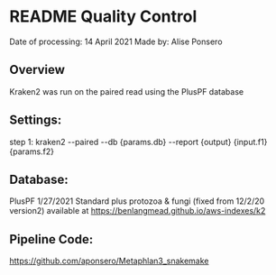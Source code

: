 # README Quality Control

Date of processing: 14 April 2021
Made by: Alise Ponsero

## Overview
Kraken2 was run on the paired read using the PlusPF database

## Settings:
step 1: kraken2 --paired --db {params.db} --report {output} {input.f1} {params.f2} 

## Database:
PlusPF 1/27/2021
Standard plus protozoa & fungi (fixed from 12/2/20 version2)
available at https://benlangmead.github.io/aws-indexes/k2

## Pipeline Code:
https://github.com/aponsero/Metaphlan3_snakemake


